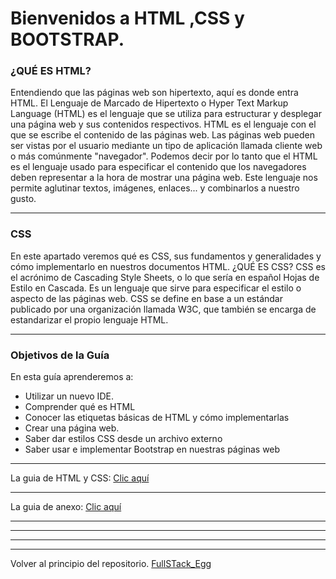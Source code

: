 # Bienvenidos a HTML ,CSS y BOOTSTRAP.

### ¿QUÉ ES HTML?
Entendiendo que las páginas web son hipertexto, aquí es donde entra HTML. El Lenguaje de
Marcado de Hipertexto o Hyper Text Markup Language (HTML) es el lenguaje que se utiliza para
estructurar y desplegar una página web y sus contenidos respectivos. HTML es el lenguaje con el
que se escribe el contenido de las páginas web. Las páginas web pueden ser vistas por el usuario
mediante un tipo de aplicación llamada cliente web o más comúnmente "navegador". Podemos
decir por lo tanto que el HTML es el lenguaje usado para especificar el contenido que los
navegadores deben representar a la hora de mostrar una página web.
Este lenguaje nos permite aglutinar textos, imágenes, enlaces... y combinarlos a nuestro gusto. 

---

### CSS
En este apartado veremos qué es CSS, sus fundamentos y generalidades y cómo implementarlo
en nuestros documentos HTML.
¿QUÉ ES CSS?
CSS es el acrónimo de Cascading Style Sheets, o lo que sería en español Hojas de Estilo en
Cascada. Es un lenguaje que sirve para especificar el estilo o aspecto de las páginas web. CSS se
define en base a un estándar publicado por una organización llamada W3C, que también se
encarga de estandarizar el propio lenguaje HTML.

---

### Objetivos de la Guía

En esta guía aprenderemos a:
- Utilizar un nuevo IDE.
- Comprender qué es HTML
- Conocer las etiquetas básicas de HTML y cómo
implementarlas
- Crear una página web.
- Saber dar estilos CSS desde un archivo externo
- Saber usar e implementar Bootstrap en nuestras
páginas web

---
La guia de HTML y CSS: [Clic aquí](https://github.com/megagringa/FullStack_Egg_Curso/blob/main/Guia/Guia_Html_%26_Css.pdf)

---
La guia de anexo: [Clic aquí](https://github.com/megagringa/FullStack_Egg_Curso/blob/main/Guia/Anexo_CSS.pdf)

---

---
---
---
Volver al principio del repositorio. [FullSTack_Egg](https://github.com/megagringa/FullStack_Egg_Curso)

